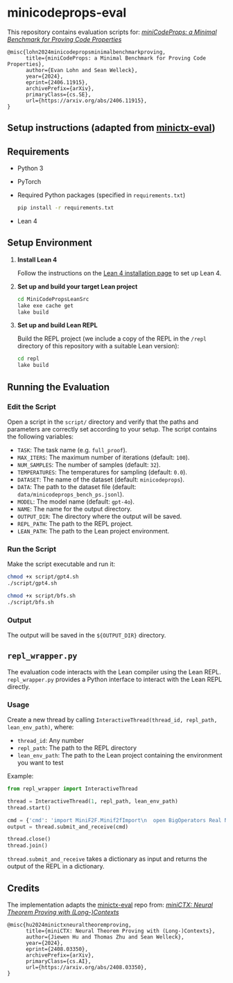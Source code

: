 # minicodeprops-eval

This repository contains evaluation scripts for:
*[miniCodeProps: a Minimal Benchmark for Proving Code Properties](https://arxiv.org/abs/2406.11915)*
```
@misc{lohn2024minicodepropsminimalbenchmarkproving,
      title={miniCodeProps: a Minimal Benchmark for Proving Code Properties}, 
      author={Evan Lohn and Sean Welleck},
      year={2024},
      eprint={2406.11915},
      archivePrefix={arXiv},
      primaryClass={cs.SE},
      url={https://arxiv.org/abs/2406.11915}, 
}
```

## Setup instructions (adapted from [minictx-eval](https://github.com/cmu-l3/minictx-eval))

## Requirements

- Python 3
- PyTorch
- Required Python packages (specified in `requirements.txt`)

  ```bash
  pip install -r requirements.txt
  ```

- Lean 4


## Setup Environment

1. **Install Lean 4**

   Follow the instructions on the [Lean 4 installation page](https://leanprover.github.io/lean4/doc/quickstart.html) to set up Lean 4.

2. **Set up and build your target Lean project**

   ```bash
   cd MiniCodePropsLeanSrc
   lake exe cache get
   lake build
   ```

3. **Set up and build Lean REPL**

   Build the REPL project (we include a copy of the REPL in the `/repl` directory of this repository with a suitable Lean version):

   ```bash
   cd repl
   lake build
   ```

## Running the Evaluation

### Edit the Script

Open a script in the `script/` directory and verify that the paths and parameters are correctly set according to your setup. The script contains the following variables:

- `TASK`: The task name (e.g. `full_proof`).
- `MAX_ITERS`: The maximum number of iterations (default: `100`).
- `NUM_SAMPLES`: The number of samples (default: `32`).
- `TEMPERATURES`: The temperatures for sampling (default: `0.0`).
- `DATASET`: The name of the dataset (default: `minicodeprops`).
- `DATA`: The path to the dataset file (default: `data/minicodeprops_bench_ps.jsonl`).
- `MODEL`: The model name (default: `gpt-4o`).
- `NAME`: The name for the output directory.
- `OUTPUT_DIR`: The directory where the output will be saved.
- `REPL_PATH`: The path to the REPL project.
- `LEAN_PATH`: The path to the Lean project environment.

### Run the Script

Make the script executable and run it:

```bash
chmod +x script/gpt4.sh
./script/gpt4.sh
```

```bash
chmod +x script/bfs.sh
./script/bfs.sh
```

### Output

The output will be saved in the `${OUTPUT_DIR}` directory.

## `repl_wrapper.py`

The evaluation code interacts with the Lean compiler using the Lean REPL. `repl_wrapper.py` provides a Python interface to interact with the Lean REPL directly.

### Usage

Create a new thread by calling `InteractiveThread(thread_id, repl_path, lean_env_path)`, where:

- `thread_id`: Any number
- `repl_path`: The path to the REPL directory
- `lean_env_path`: The path to the Lean project containing the environment you want to test

Example:

```python
from repl_wrapper import InteractiveThread

thread = InteractiveThread(1, repl_path, lean_env_path)
thread.start()

cmd = {'cmd': 'import MiniF2F.Minif2fImport\n  open BigOperators Real Nat Topology'}
output = thread.submit_and_receive(cmd)

thread.close()
thread.join()
```

`thread.submit_and_receive` takes a dictionary as input and returns the output of the REPL in a dictionary.


## Credits

The implementation adapts the [minictx-eval](https://github.com/cmu-l3/minictx-eval) repo from:
*[miniCTX: Neural Theorem Proving with (Long-)Contexts](https://www.arxiv.org/abs/2408.03350)*
```
@misc{hu2024minictxneuraltheoremproving,
      title={miniCTX: Neural Theorem Proving with (Long-)Contexts}, 
      author={Jiewen Hu and Thomas Zhu and Sean Welleck},
      year={2024},
      eprint={2408.03350},
      archivePrefix={arXiv},
      primaryClass={cs.AI},
      url={https://arxiv.org/abs/2408.03350}, 
}
```
